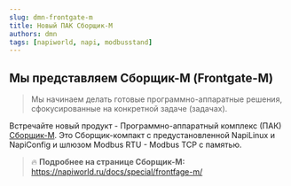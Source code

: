 ```yaml
---
slug: dmn-frontgate-m
title: Новый ПАК Сборщик-М
authors: dmn
tags: [napiworld, napi, modbusstand]
---
```



## Мы представляем Сборщик-М (Frontgate-M)

>Мы начинаем делать готовые программно-аппаратные решения, сфокусированные на конкретной задаче (задачах).

Встречайте новый продукт - Программно-аппаратный комплекс (ПАК) [Сборщик-М](https://napiworld.ru/docs/special/frontfage-m/). 
Это Сборщик-компакт с предустановленной NapiLinux и  NapiConfig и шлюзом Modbus RTU - Modbus TCP с памятью. 

>:fire: **Подробнее на странице Сборщик-М:** https://napiworld.ru/docs/special/frontfage-m/ 